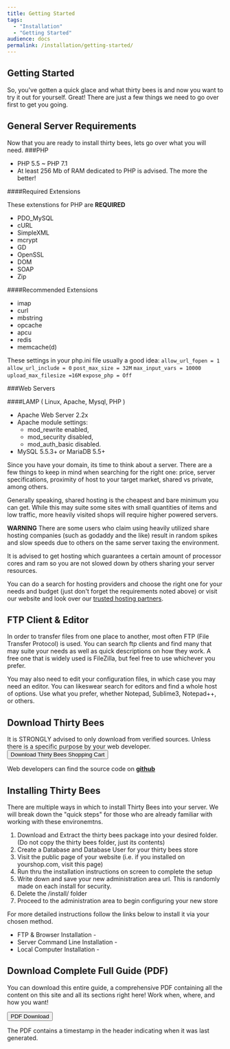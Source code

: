```yaml
---
title: Getting Started
tags:
  - "Installation"
  - "Getting Started"
audience: docs
permalink: /installation/getting-started/
---
```


## Getting Started

So, you've gotten a quick glace and what thirty bees is and now you want to try it out for yourself.  Great!  There are just a few things we need to go over first to get you going.

## General Server Requirements

Now that you are ready to install thirty bees, lets go over what you will need.
###PHP
* PHP 5.5 ~ PHP 7.1
 * At least 256 Mb of RAM dedicated to PHP is advised. The more the better!
 
####Required Extensions
 
These extenstions for PHP are **REQUIRED**
   * PDO_MySQL
   * cURL
   * SimpleXML
   * mcrypt
   * GD
   * OpenSSL
   * DOM
   * SOAP
   * Zip
  
####Recommended Extensions

* imap
* curl
* mbstring
* opcache
* apcu
* redis
* memcache(d)
   
These settings in your php.ini file usually a good idea:
```allow_url_fopen = 1```
```allow_url_include = 0```
```post_max_size = 32M```
```max_input_vars = 10000```
```upload_max_filesize =16M```
```expose_php = Off```
    
###Web Servers

####LAMP ( Linux, Apache, Mysql, PHP )
 * Apache Web Server 2.2x
  * Apache module settings: 
    * mod_rewrite enabled, 
    * mod_security disabled,
    * mod_auth_basic disabled.
* MySQL 5.5.3+ or MariaDB 5.5+

Since you have your domain, its time to think about a server.  There are a few things to keep in mind when searching for the right one: price, server specifications, proximity of host to your target market, shared vs private, among others.

Generally speaking, shared hosting is the cheapest and bare minimum you can get.  While this may suite some sites with small quantities of items and low traffic, more heavily visited shops will require higher powered servers.

**WARNING**  There are some users who claim using heavily utilized share hosting companies (such as godaddy and the like) result in random spikes and slow speeds due to others on the same server taxing the environment. 

It is advised to get hosting which guarantees a certain amount of processor cores and ram so you are not slowed down by others sharing your server resources.

You can do a search for hosting providers and choose the right one for your needs and budget (just don't forget the requirements noted above) or visit our website and look over our [trusted hosting partners](https://thirtybees.com/partners/hosting-partners/).

## FTP Client & Editor

In order to transfer files from one place to another, most often FTP (File Transfer Protocol) is used.  You can search ftp clients and find many that may suite your needs as well as quick descriptions on how they work.  A free one that is widely used is FileZilla, but feel free to use whichever you prefer.

You may also need to edit your configuration files, in which case you may need an editor.  You can likeswear search for editors and find a whole host of options.  Use what you prefer, whether Notepad, Sublime3, Notepad++, or others.

## Download Thirty Bees

It is STRONGLY advised to only download from verified sources.  Unless there is a specific purpose by your web developer.
<a target="_blank" class="noCrossRef" href="https://thirtybees.com/download"><button type="button" class="btn btn-default" aria-label="Left Align"><span class="glyphicon glyphicon-download-alt" aria-hidden="true"></span>Download Thirty Bees Shopping Cart</button></a>

Web developers can find the source code on [**github**](https://github.com/thirtybees/ThirtyBees)

## Installing Thirty Bees

There are multiple ways in which to install Thirty Bees into your server.  We will break down the "quick steps" for those who are already familiar with working with these environemtns.

 1. Download and Extract the thirty bees package into your desired folder. (Do not copy the thirty bees folder, just its contents)
 2. Create a Database and Database User for your thirty bees store
 3. Visit the public page of your website (i.e. if you installed on yourshop.com, visit this page)
 4. Run thru the installation instructions on screen to complete the setup
 5. Write down and save your new administration area url.  This is randomly made on each install for security. 
 5. Delete the /install/ folder
 6. Proceed to the administration area to begin configuring your new store

For more detailed instructions follow the links below to install it via your chosen method.

* FTP & Browser Installation - 
* Server Command Line Installation - 
* Local Computer Installation - 

## Download Complete Full Guide (PDF)

You can download this entire guide, a comprehensive PDF containing all the content on this site and all its sections right here!  Work when, where, and how you want!

<a target="_blank" class="noCrossRef" href="{{base}}/thirtybees/pdf/thirtybees_devdocs.pdf"><button type="button" class="btn btn-default" aria-label="Left Align"><span class="glyphicon glyphicon-download-alt" aria-hidden="true"></span> PDF Download</button></a>

The PDF contains a timestamp in the header indicating when it was last generated. 